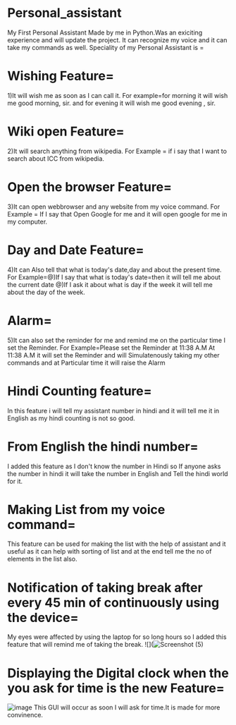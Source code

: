 # Personal_assistant
My First Personal Assistant Made by me in Python.Was an exiciting experience and will update the project.
It can recognize my voice and it can take my commands as well.
Speciality of my Personal Assistant is =
  
  # Wishing Feature=
  1)It will wish me as soon as I can call it.
  For example=for morning it will wish me good morning, sir. 
  and for evening it will wish me good evening , sir. 
  
  
  # Wiki open Feature=
  2)It will search anything from wikipedia.
  For Example = if i say that I want to search about ICC from wikipedia.
  
  # Open the browser Feature=
  
  3)It can open webbrowser and any website from my voice command.
  For Example = If I say that Open Google for me and it will open google for me in my computer.
  
  # Day and Date Feature=
  
  4)It can Also tell that what is today's date,day and about the present time.
  For Example=@)If I say that what is today's date=then it will tell me about the current date 
  @)If I ask it about what is day if the week it will tell me about the day of the week.
  
  # Alarm=
  
 5)It can also set the reminder for me and remind me on the particular time I set the Reminder.
 For Example=Please set the Reminder at 11:38 A.M
 At 11:38 A.M it will set the Reminder and will Simulatenously taking my other commands and at Particular time it will raise the
 Alarm
 
 
 
 # Hindi Counting feature=
In this feature i will tell my assistant number in hindi and it will tell me it in English as my hindi counting is not so good.
# From English the hindi number=
I added this feature as I don't know the number in Hindi so If anyone asks the number in hindi it will take the number in English and 
Tell the hindi world for it.
 
# Making List from  my voice command=
This feature can be used for making the list with the help of assistant and it useful as it can help with sorting of list and at the end tell me the no of elements in the list also.
 
# Notification of taking break after every 45 min of continuously using the device=
My eyes were affected by using the laptop for so long hours so I added this feature that will remind me of taking the break.
        ![](![Screenshot (5)](https://user-images.githubusercontent.com/53862677/84569471-748f1f80-ada4-11ea-9b50-48aae16ac624.png)


# Displaying the Digital clock when the you ask for time is the new Feature=
![image](https://user-images.githubusercontent.com/53862677/85215924-7c4e5580-b39c-11ea-9967-f09bb23964f3.png)
This GUI will occur as soon I will ask for time.It is made for more convinence.
